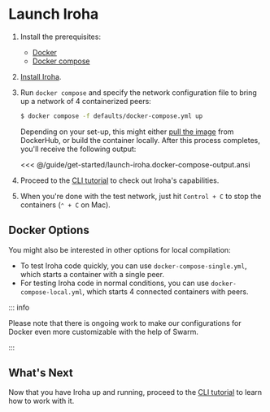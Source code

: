 # Launch Iroha

1. Install the prerequisites:

   - [Docker](https://docs.docker.com/get-docker/)
   - [Docker compose](https://docs.docker.com/compose/)

2. [Install Iroha](./install-iroha.md).

3. Run `docker compose` and specify the network configuration file to bring up a network of 4 containerized peers:

   ```bash
   $ docker compose -f defaults/docker-compose.yml up
   ```

   Depending on your set-up, this might either
   [pull the image](https://hub.docker.com/r/hyperledger/iroha2/tags) from DockerHub, or build the container locally. After this process
   completes, you'll receive the following output:

   <<< @/guide/get-started/launch-iroha.docker-compose-output.ansi

4. Proceed to the [CLI tutorial](./operate-iroha-via-cli.md) to check out Iroha's capabilities.

5. When you're done with the test network, just hit `Control + C` to stop the
   containers (`⌃ + C` on Mac).

## Docker Options

You might also be interested in other options for local compilation:

- To test Iroha code quickly, you can use `docker-compose-single.yml`,
  which starts a container with a single peer.
- For testing Iroha code in normal conditions, you can use
  `docker-compose-local.yml`, which starts 4 connected containers with
  peers.

::: info

Please note that there is ongoing work to make our configurations for
Docker even more customizable with the help of Swarm.

<!-- Check: a reference about future releases or work in progress -->

:::

## What's Next

Now that you have Iroha up and running, proceed to the [CLI tutorial](/guide/get-started/operate-iroha-via-cli) to learn how to work with it.